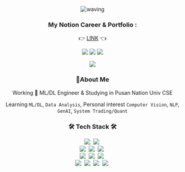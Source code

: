 <div align="center">

![waving](https://capsule-render.vercel.app/api?type=waving&height=160&text=Shin_BG.&desc=Machine/Deep%20Learning%20AI%20Engineer&fontColor=ffffff&fontAlign=15&fontAlignY=27&color=0:000000,100:ffffff&fontSize=35&descAlign=25&descAlignY=48)
<!--[![Anurag's GitHub stats](https://github-readme-stats.vercel.app/api?username=teto-ri&theme=graywhite&show_icons=true&count_private=true)](https://github.com/anuraghazra/github-readme-stats)-->

###  My Notion Career & Portfolio : 

👉 [LINK](https://tetori.notion.site/ByeongGeun-Shin-e9b48c7b407a46ef8ab678e3a8e3c822) 👈

<p>
  <a href="https://twitter.com/Teto_Ri" target="_blank"><img src="https://img.shields.io/badge/Teto_Ri-000000?style=flat-square&logo=Twitter&logoColor=white"/></a>
  <a href="https://www.instagram.com/s.hin_bg/" target="_blank"><img src="https://img.shields.io/badge/s.hin_bg-000000?style=flat-square&logo=Instagram&logoColor=white"/></a>
  <a href="https://tetori.notion.site/ByeongGeun-Shin-e9b48c7b407a46ef8ab678e3a8e3c822" target="_blank"><img src="https://img.shields.io/badge/Portfolio-000000?style=flat-square&logo=Notion&logoColor=white"/></a>

  <a href="mailto:byeonggeun.ml@gmail.com" target="_blank"><img src="https://img.shields.io/badge/byeonggeun.ml@gmail.com-EA4335?style=flat-square&logo=Gmail&logoColor=white"/></a>
</p>

### 👋About Me 
Working 🔭 ML/DL Engineer & Studying in Pusan Nation Univ CSE

Learning `ML/DL`, `Data Analysis`, Personal interest `Computer Vision`, `NLP`, `GenAI`, `System Trading/Quant`

<!-- Tech Stack -->
<h3 align="center">🛠 Tech Stack 🛠</h3>
<p align="center">
  <img src="https://img.shields.io/badge/Python-3766AB?style=flat-square&logo=Python&logoColor=white"/></a>&nbsp
  <img src="https://img.shields.io/badge/C++-00599C?style=flat-square&logo=C%2B%2B&logoColor=white"/></a>&nbsp
  <br>
  <img src ="https://img.shields.io/badge/Pytorch-EE4C2C.svg?&style=flat-square&logo=pytorch&logoColor=white"/></a>&nbsp 
  <img src ="https://img.shields.io/badge/Tensorflow-FF6F00.svg?&style=flat-square&logo=tensorflow&logoColor=white"/></a>&nbsp 
  <img src ="https://img.shields.io/badge/Keras-D00000.svg?&style=flat-square&logo=keras&logoColor=white"/></a>&nbsp 
  <br>
  <img src ="https://img.shields.io/badge/Pandas-150458.svg?&style=flat-square&logo=pandas&logoColor=white"/></a>&nbsp 
  <img src ="https://img.shields.io/badge/Scikitlearn-F7931E.svg?&style=flat-square&logo=scikitlearn&logoColor=white"/></a>&nbsp 
  <img src ="https://img.shields.io/badge/OpenCV-5C3EE8.svg?&style=flat-square&logo=opencv&logoColor=white"/></a>&nbsp 
  <br>
  <img src="https://img.shields.io/badge/Docker-2496ED?style=flat-square&logo=Docker&logoColor=white"/></a>&nbsp 
  <img src="https://img.shields.io/badge/Anaconda-44A833?style=flat-square&logo=Anaconda&logoColor=white"/></a>&nbsp 
  <img src="https://img.shields.io/badge/Jupyter-F37626?style=flat-square&logo=jupyter&logoColor=white"/></a>&nbsp
  <img src="https://img.shields.io/badge/VScode-007ACC?style=flat-square&logo=visualstudiocode&logoColor=white"/></a>&nbsp
</p> <!--   뱃지 제작 참고: https://2dowon.netlify.app/etc/github-badge/ -->
<br>
</div>


<!--
[![Top Langs](https://github-readme-stats.vercel.app/api/top-langs/?username=rkskekzzz&layout=compact&theme=react)](https://github.com/anuraghazra/github-readme-stats) -->

<!--
**rkskekzzz/rkskekzzz** is a ✨ _special_ ✨ repository because its `README.md` (this file) appears on your GitHub profile.

Here are some ideas to get you started:

- 🔭 I’m currently working on ...
- 🌱 I’m currently learning ...
- 👯 I’m looking to collaborate on ...
- 🤔 I’m looking for help with ...
- 💬 Ask me about ...
- 📫 How to reach me: ...
- 😄 Pronouns: ...
- ⚡ Fun fact: ...
-->
